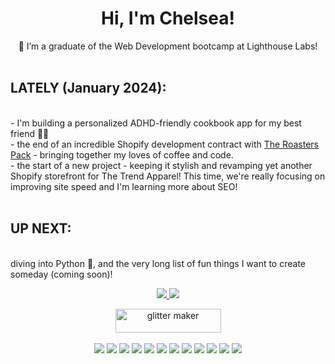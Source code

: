 <h1 align='center'>Hi, I'm Chelsea!</h1>


<p align='center'>
 🌱 I’m a graduate of the Web Development bootcamp at Lighthouse Labs!<br>
 <br>
 <h2>LATELY (January 2024):</h2><br>
 - I'm building a personalized ADHD-friendly cookbook app for my best friend 🍳📘<br>
 - the end of an incredible Shopify development contract with <a href="https://theroasterspack.com/">The Roasters Pack</a> - bringing together my loves of coffee and code.<br> 
 - the start of a new project - keeping it stylish and revamping yet another Shopify storefront for The Trend Apparel! This time, we're really focusing on improving site speed and I'm learning more about SEO!<br>
 <br>
 <h2>UP NEXT:</h2><br> diving into Python 🐍, and the very long list of fun things I want to create someday (coming soon)!<br>
  
<p align='center'>
  <a href="https://www.linkedin.com/in/chelseadwarika/">
    <img src="https://img.shields.io/badge/linkedin-%230077B5.svg?&style=for-the-badge&logo=linkedin&logoColor=white" />
    
   <a href="https://discordapp.com/users/chelseakdwarika#2823">
    <img src="https://img.shields.io/badge/Discord-7289DA?style=for-the-badge&logo=discord&logoColor=white" />
     
     
<p align='center'>
<a href="https://chelseakdwarika.github.io/resume/"><img src="https://i.picasion.com/gl/92/gUUg.gif" width="169" height="38" border="0" alt="glitter maker" /></a><br /><a href="https://picasion.com/gl/gUUg/"></a>
 <br>

<img src="https://img.shields.io/badge/JavaScript-F7DF1E?style=for-the-badge&logo=javascript&logoColor=black"/>
<img src="https://img.shields.io/badge/Node.js-43853D?style=for-the-badge&logo=node.js&logoColor=white" />
<img src="https://img.shields.io/badge/Ruby-CC342D?style=for-the-badge&logo=ruby&logoColor=white" />
<img src="https://img.shields.io/badge/PostgreSQL-316192?style=for-the-badge&logo=postgresql&logoColor=white" />
<img src="https://img.shields.io/badge/HTML-239120?style=for-the-badge&logo=html5&logoColor=white" />
<img src="https://img.shields.io/badge/CSS-239120?&style=for-the-badge&logo=css3&logoColor=white" />
  <img src="https://img.shields.io/badge/jQuery-0769AD?style=for-the-badge&logo=jquery&logoColor=white" />
  <img src="https://img.shields.io/badge/React-20232A?style=for-the-badge&logo=react&logoColor=61DAFB" />
  <img src="https://img.shields.io/badge/Jest-323330?style=for-the-badge&logo=Jest&logoColor=white" />
  <img src="https://img.shields.io/badge/mocha.js-323330?style=for-the-badge&logo=mocha&logoColor=Brown" />
  <img src="https://img.shields.io/badge/chai.js-323330?style=for-the-badge&logo=chai&logoColor=red" />
  <img src="https://img.shields.io/badge/Express.js-404D59?style=for-the-badge" />
